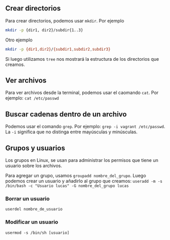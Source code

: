 ## Crear directorios

Para crear directorios, podemos usar ```mkdir```. Por ejemplo

```bash
mkdir -p {dir1, dir2}/subdir{1..3}
```

Otro ejemplo

```bash
mkdir -p {dir1,dir2}/{subdir1,subdir2,subdir3}
```

Si luego utilizamos ```tree``` nos mostrará la estructura de los directorios que creamos.

## Ver archivos

Para ver archivos desde la terminal, podemos usar el caomando `cat`. Por ejemplo: `cat /etc/passwd`

## Buscar cadenas dentro de un archivo

Podemos usar el comando `grep`. Por ejemplo: `grep -i vagrant /etc/passwd`. La `-i` significa que no distinga entre mayúsculas y minúsculas.

## Grupos y usuarios

Los grupos en Linux, se usan para administrar los permisos que tiene un usuario sobre los archivos.

Para agregar un grupo, usamos `groupadd nombre_del_grupo`. Luego podemos crear un usuario y añadirlo al grupo que creamos: `useradd -m -s /bin/bash -c "Usuario lucas" -G nombre_del_grupo lucas`

### Borrar un usuario

`userdel nombre_de_usuario`

### Modificar un usuario

`usermod -s /bin/sh [usuario]`
